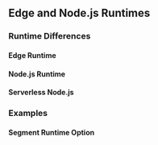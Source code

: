 ## Edge and Node.js Runtimes

### Runtime Differences
#### Edge Runtime
#### Node.js Runtime
#### Serverless Node.js
### Examples
#### Segment Runtime Option
